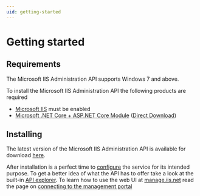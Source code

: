 ```yaml
---
uid: getting-started
---
```


# Getting started



## Requirements

The Microsoft IIS Administration API supports Windows 7 and above.

To install the Microsoft IIS Administration API the following products are required
* [Microsoft IIS](https://www.iis.net) must be enabled
* [Microsoft .NET Core + ASP.NET Core Module](https://www.microsoft.com/net/download) ([Direct Download](https://go.microsoft.com/fwlink/?linkid=837808))

## Installing

The latest version of the Microsoft IIS Administration API is available for download [here](http://go.microsoft.com/fwlink/?LinkId=829373).

After installation is a perfect time to [configure](configuration/appsettings.json.md) the service for its intended purpose. To get a better idea of what the API has to offer take a look at the built-in [API explorer](api-explorer/index.md). To learn how to use the web UI at [manage.iis.net](https://manage.iis.net) read the page on [connecting to the management portal](management-portal/connecting.md)
